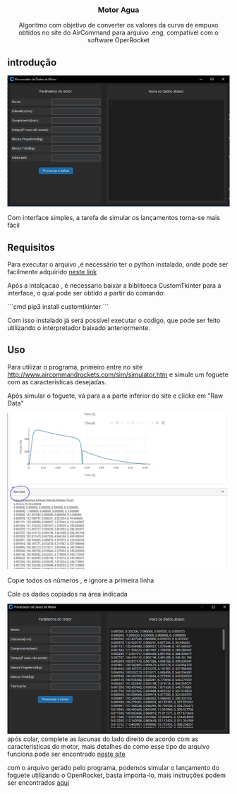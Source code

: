 <h3 align="center">Motor Agua</h3>
<p align="center">Algoritmo com objetivo de converter os valores da curva de empuxo obtidos no site do AirCommand para arquivo .eng, compatível com o software OperRocket</p>

## introdução

<img src="images/screenshot.JPG" alt="screenshot">

Com interface simples, a tarefa de simular os lançamentos torna-se mais fácil

## Requisitos
<p>Para executar o arquivo ,é necessário ter o python instalado, onde pode ser facilmente adquirido <a href="https://www.python.org/downloads/">neste link</a></p>
<p>Após a intalçacao , é necessario baixar a biblitoeca CustomTkinter para a interface, o qual pode ser obtido a partir do comando:</p>
```cmd
pip3 install customtkinter
```
<p>Com isso instalado já será possível executar o codigo, que pode ser feito utilizando o interpretador baixado anteriormente.</p>

## Uso

<p>Para utilizar o programa, primeiro entre no site <a href="http://www.aircommandrockets.com/sim/simulator.htm">http://www.aircommandrockets.com/sim/simulator.htm</a> e simule um foguete com as caracteristicas desejadas.</p>
<p>Após simular o foguete, vá para a a parte inferior do site e clicke em "Raw Data"</p>
<img src="images/1.JPG" alt="Site do AirCommand">
<p>Copie todos os números , e ignore a primeira linha</p>
<p>Cole os dados copiados na área indicada</p>
<img src="images/2.JPG" alt="Cole os dados">
após colar, complete as lacunas do lado direito de acordo com as caracteristicas do motor, mais detalhes de como esse tipo de arquivo funciona pode ser encontrado <a href="https://www.thrustcurve.org/info/raspformat.html">neste site</a>
<p>com o arquivo gerado pelo programa, podemos simular o lançamento do foguete utilizando o OpenRocket, basta importa-lo, mais instruções podem ser encontrados <a href="https://openrocket.info/tutorials/motor-selection.html#adding-your-own-motor-files">aqui</a></p>

